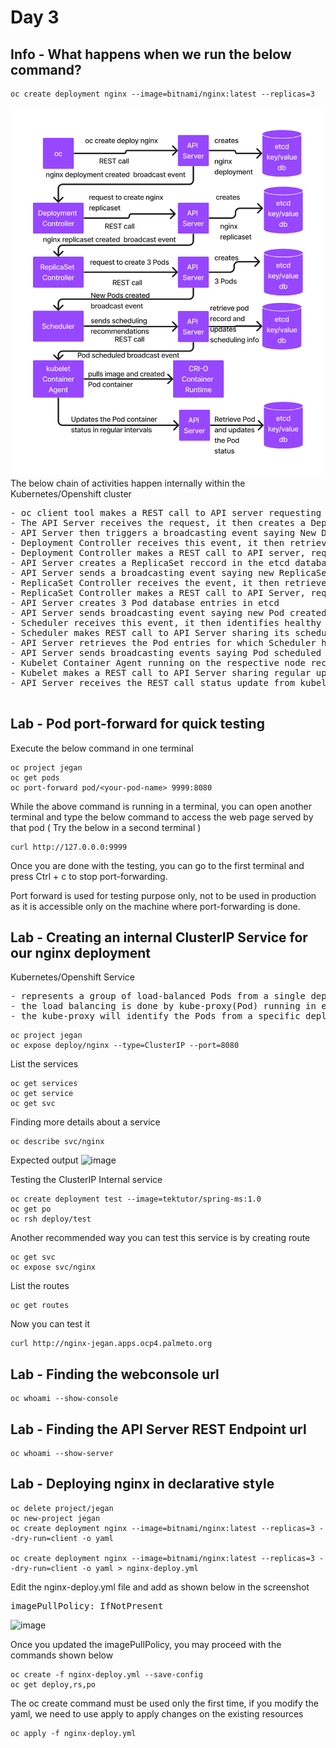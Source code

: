 # Day 3

## Info - What happens when we run the below command?
```
oc create deployment nginx --image=bitnami/nginx:latest --replicas=3
```
![Openshift Internals](openshift-internals.png)
The below chain of activities happen internally within the Kubernetes/Openshift cluster
<pre>
- oc client tool makes a REST call to API server requesting it to create a deployment named nginx
- The API Server receives the request, it then creates a Deployment database record(YAML) in etcd database
- API Server then triggers a broadcasting event saying New Deployment created
- Deployment Controller receives this event, it then retrieves the details from the event
- Deployment Controller makes a REST call to API server, requesting API Server to create a ReplicaSet for the deployment nginx
- API Server creates a ReplicaSet reccord in the etcd database
- API Server sends a broadcasting event saying new ReplicaSet created
- ReplicaSet Controller receives the event, it then retrieves the details from the event
- ReplicaSet Controller makes a REST call to API Server, requesting API Server to create 3 Pods
- API Server creates 3 Pod database entries in etcd
- API Server sends broadcasting event saying new Pod created( this happens for each Pod )
- Scheduler receives this event, it then identifies healthy nodes where these Pods can be scheduled
- Scheduler makes REST call to API Server sharing its scheduling recommendations
- API Server retrieves the Pod entries for which Scheduler has shared the scheduling recommendation, it then updates those Pod database entries in the etcd database
- API Server sends broadcasting events saying Pod scheduled to so and so Node
- Kubelet Container Agent running on the respective node receives this event, it then downloads the necessary container image with the help of CRI-O container runtime, it then creates the necessary container including pause containers
- Kubelet makes a REST call to API Server sharing regular updates about the health of each container running on that node, each container has a mapping details for respective Pods
- API Server receives the REST call status update from kubelet, it then updates the Pod status in the ectd database
  
</pre>

## Lab - Pod port-forward for quick testing
Execute the below command in one terminal
```
oc project jegan
oc get pods
oc port-forward pod/<your-pod-name> 9999:8080
```
While the above command is running in a terminal, you can open another terminal and type the below command to access the web page served by that pod ( Try the below in a second terminal )
```
curl http://127.0.0.0:9999
```

Once you are done with the testing, you can go to the first terminal and press Ctrl + c to stop port-forwarding.

Port forward is used for testing purpose only, not to be used in production as it is accessible only on the machine where port-forwarding is done.

## Lab - Creating an internal ClusterIP Service for our nginx deployment

Kubernetes/Openshift Service
<pre>
- represents a group of load-balanced Pods from a single deployment
- the load balancing is done by kube-proxy(Pod) running in every node
- the kube-proxy will identify the Pods from a specific deployment using the selector label mentioned in nginx or respective deployment
</pre>

```
oc project jegan
oc expose deploy/nginx --type=ClusterIP --port=8080
```

List the services
```
oc get services
oc get service
oc get svc
```

Finding more details about a service
```
oc describe svc/nginx
```

Expected output
![image](https://github.com/user-attachments/assets/721d4379-3124-4f6e-b343-a9a412df9ae9)

Testing the ClusterIP Internal service
```
oc create deployment test --image=tektutor/spring-ms:1.0
oc get po
oc rsh deploy/test
```

Another recommended way you can test this service is by creating route
```
oc get svc
oc expose svc/nginx
```

List the routes
```
oc get routes
```

Now you can test it 
```
curl http://nginx-jegan.apps.ocp4.palmeto.org
```

## Lab - Finding the webconsole url
```
oc whoami --show-console
```

## Lab - Finding the API Server REST Endpoint url
```
oc whoami --show-server
```

## Lab - Deploying nginx in declarative style
```
oc delete project/jegan
oc new-project jegan
oc create deployment nginx --image=bitnami/nginx:latest --replicas=3 --dry-run=client -o yaml

oc create deployment nginx --image=bitnami/nginx:latest --replicas=3 --dry-run=client -o yaml > nginx-deploy.yml
```

Edit the nginx-deploy.yml file and add as shown below in the screenshot
<pre>
imagePullPolicy: IfNotPresent  
</pre>
![image](https://github.com/user-attachments/assets/34385530-624b-4a11-9b4c-7da8651ff21e)

Once you updated the imagePullPolicy, you may proceed with the commands shown below
```
oc create -f nginx-deploy.yml --save-config
oc get deploy,rs,po
```

The oc create command must be used only the first time, if you modify the yaml, we need to use apply to apply changes on the existing resources
```
oc apply -f nginx-deploy.yml
```
